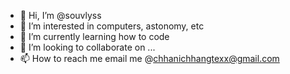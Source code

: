- 👋 Hi, I’m @souvlyss
- 👀 I’m interested in computers, astonomy, etc
- 🌱 I’m currently learning how to code
- 💞️ I’m looking to collaborate on ...
- 📫 How to reach me email me @chhanichhangtexx@gmail.com

<!---
souvlyss/souvlyss is a ✨ special ✨ repository because its `README.md` (this file) appears on your GitHub profile.
You can click the Preview link to take a look at your changes.
--->
